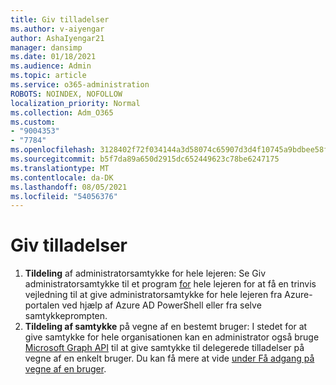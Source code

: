 ```yaml
---
title: Giv tilladelser
ms.author: v-aiyengar
author: AshaIyengar21
manager: dansimp
ms.date: 01/18/2021
ms.audience: Admin
ms.topic: article
ms.service: o365-administration
ROBOTS: NOINDEX, NOFOLLOW
localization_priority: Normal
ms.collection: Adm_O365
ms.custom:
- "9004353"
- "7784"
ms.openlocfilehash: 3128402f72f034144a3d58074c65907d3d4f10745a9bdbee58fec14b09f419ea
ms.sourcegitcommit: b5f7da89a650d2915dc652449623c78be6247175
ms.translationtype: MT
ms.contentlocale: da-DK
ms.lasthandoff: 08/05/2021
ms.locfileid: "54056376"
---
```

# <a name="grant-permissions"></a>Giv tilladelser

1. **Tildeling** af administratorsamtykke for hele lejeren: Se Giv administratorsamtykke til et program [for](https://docs.microsoft.com/azure/active-directory/manage-apps/grant-admin-consent) hele lejeren for at få en trinvis vejledning til at give administratorsamtykke for hele lejeren fra Azure-portalen ved hjælp af Azure AD PowerShell eller fra selve samtykkeprompten.
1. **Tildeling af samtykke** på vegne af en bestemt bruger: I stedet for at give samtykke for hele organisationen kan en administrator også bruge [Microsoft Graph API](https://docs.microsoft.com/graph/use-the-api) til at give samtykke til delegerede tilladelser på vegne af en enkelt bruger. Du kan få mere at vide [under Få adgang på vegne af en bruger](https://docs.microsoft.com/graph/auth-v2-user).